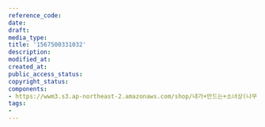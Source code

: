 ```yaml
---
reference_code: 
date: 
draft: 
media_type: 
title: '1567500331032'
description: 
modified_at: 
created_at: 
public_access_status: 
copyright_status: 
components:
- https://wwm3.s3.ap-northeast-2.amazonaws.com/shop/내가+만드는+소녀상(나무)/나무소녀상/소녀상/1567500331032.jpg
tags:
- 
---
```

